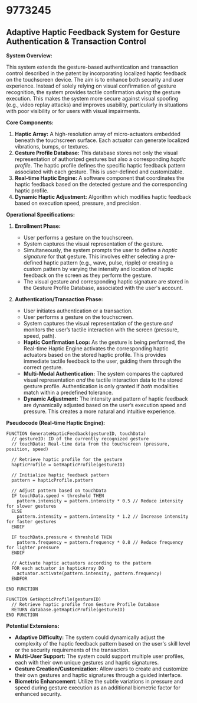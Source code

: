 # 9773245

## Adaptive Haptic Feedback System for Gesture Authentication & Transaction Control

**System Overview:**

This system extends the gesture-based authentication and transaction control described in the patent by incorporating localized haptic feedback on the touchscreen device. The aim is to enhance both security and user experience. Instead of solely relying on visual confirmation of gesture recognition, the system provides tactile confirmation *during* the gesture execution. This makes the system more secure against visual spoofing (e.g., video replay attacks) and improves usability, particularly in situations with poor visibility or for users with visual impairments.

**Core Components:**

1.  **Haptic Array:** A high-resolution array of micro-actuators embedded beneath the touchscreen surface. Each actuator can generate localized vibrations, bumps, or textures.
2.  **Gesture Profile Database:** This database stores not only the visual representation of authorized gestures but also a corresponding *haptic profile*.  The haptic profile defines the specific haptic feedback pattern associated with each gesture. This is user-defined and customizable.
3.  **Real-time Haptic Engine:**  A software component that coordinates the haptic feedback based on the detected gesture and the corresponding haptic profile.
4.  **Dynamic Haptic Adjustment:**  Algorithm which modifies haptic feedback based on execution speed, pressure, and precision. 

**Operational Specifications:**

1.  **Enrollment Phase:**
    *   User performs a gesture on the touchscreen.
    *   System captures the visual representation of the gesture.
    *   Simultaneously, the system prompts the user to define a *haptic signature* for that gesture. This involves either selecting a pre-defined haptic pattern (e.g., wave, pulse, ripple) or creating a custom pattern by varying the intensity and location of haptic feedback on the screen as they perform the gesture.
    *   The visual gesture and corresponding haptic signature are stored in the Gesture Profile Database, associated with the user's account.

2.  **Authentication/Transaction Phase:**
    *   User initiates authentication or a transaction.
    *   User performs a gesture on the touchscreen.
    *   System captures the visual representation of the gesture *and* monitors the user’s tactile interaction with the screen (pressure, speed, path).
    *   **Haptic Confirmation Loop:** As the gesture is being performed, the Real-time Haptic Engine activates the corresponding haptic actuators based on the stored haptic profile.  This provides immediate tactile feedback to the user, guiding them through the correct gesture.
    *   **Multi-Modal Authentication:** The system compares the captured visual representation *and* the tactile interaction data to the stored gesture profile. Authentication is only granted if *both* modalities match within a predefined tolerance.
    *   **Dynamic Adjustment:** The intensity and pattern of haptic feedback are dynamically adjusted based on the user’s execution speed and pressure. This creates a more natural and intuitive experience.

**Pseudocode (Real-time Haptic Engine):**

```pseudocode
FUNCTION GenerateHapticFeedback(gestureID, touchData)
  // gestureID: ID of the currently recognized gesture
  // touchData: Real-time data from the touchscreen (pressure, position, speed)

  // Retrieve haptic profile for the gesture
  hapticProfile = GetHapticProfile(gestureID)

  // Initialize haptic feedback pattern
  pattern = hapticProfile.pattern

  // Adjust pattern based on touchData
  IF touchData.speed < threshold THEN
    pattern.intensity = pattern.intensity * 0.5 // Reduce intensity for slower gestures
  ELSE
    pattern.intensity = pattern.intensity * 1.2 // Increase intensity for faster gestures
  ENDIF

  IF touchData.pressure < threshold THEN
    pattern.frequency = pattern.frequency * 0.8 // Reduce frequency for lighter pressure
  ENDIF

  // Activate haptic actuators according to the pattern
  FOR each actuator in hapticArray DO
    actuator.activate(pattern.intensity, pattern.frequency)
  ENDFOR

END FUNCTION

FUNCTION GetHapticProfile(gestureID)
  // Retrieve haptic profile from Gesture Profile Database
  RETURN database.getHapticProfile(gestureID)
END FUNCTION
```

**Potential Extensions:**

*   **Adaptive Difficulty:** The system could dynamically adjust the complexity of the haptic feedback pattern based on the user's skill level or the security requirements of the transaction.
*   **Multi-User Support:** The system could support multiple user profiles, each with their own unique gestures and haptic signatures.
*   **Gesture Creation/Customization:** Allow users to create and customize their own gestures and haptic signatures through a guided interface.
*   **Biometric Enhancement**: Utilize the subtle variations in pressure and speed during gesture execution as an additional biometric factor for enhanced security.